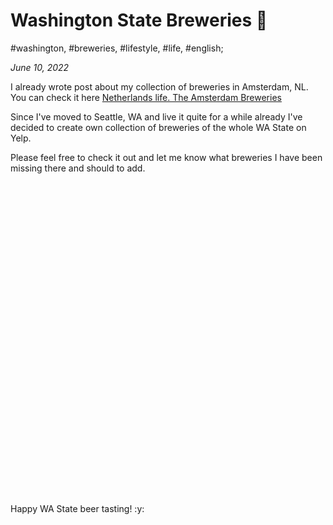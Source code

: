 # Washington State Breweries 🍻

#washington, #breweries, #lifestyle, #life, #english;

_June 10, 2022_

I already wrote post about my collection of breweries in Amsterdam, NL. You can check it here [Netherlands life. The Amsterdam Breweries](/posts/netherlands-life-the-amsterdam-breweries/)

Since I've moved to Seattle, WA and live it quite for a while already I've decided to create own collection of breweries of the whole WA State on Yelp.

Please feel free to check it out and let me know what breweries I have been missing there and should to add.

<div id="collection-container-f93f2bec" style="height: 500px; overflow-y: auto;"></div><script src="https://www.yelp.com/collection/Rszx7mmqgwnrniIEqQ-qRg/embed?container=collection-container-f93f2bec&sort_by=distance&limit=50"></script>

Happy WA State beer tasting! :y:
